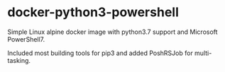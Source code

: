 # docker-python3-powershell

Simple Linux alpine docker image with python3.7 support and Microsoft PowerShell7.

Included most building tools for pip3 and added PoshRSJob for multi-tasking.